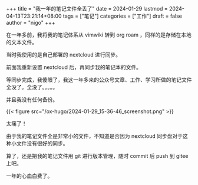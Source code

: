 +++
title = "我一年的笔记文件全丢了"
date = 2024-01-29
lastmod = 2024-04-13T23:21:14+08:00
tags = ["笔记"]
categories = ["工作"]
draft = false
author = "nigo"
+++

在一年多前，我将我的笔记体系从 vimwiki 转到 org roam ，同样的是存储在本地的文本文件。

当时我使用的是自己部署的 nextcloud 进行同步。

前面我重新设置 nextcloud 后，再同步我的笔记本的文件。

等同步完成，我傻眼了，我这一年多来的公众号文章、工作、学习所做的笔记文件全没了。全没了。。。。。

并且我没有任何备份。

{{< figure src="/ox-hugo/2024-01-29_15-36-46_screenshot.png" >}}

太痛了！

由于我的笔记文件全是非常小的文件，不知道是否因为 nextcloud 同步盘对于这种小文件没有很好的同步。

算了，还是把我的笔记文件用 git 进行版本管理，随时 commit 后 push 到 gitee 上吧。

一年的心血白费了。
